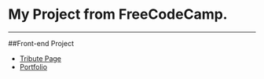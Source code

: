 # My Project from FreeCodeCamp.

---------
##Front-end Project
- [Tribute Page](https://rawgit.com/nonameb3/fcc.project/master/Tribute%20Page/tribute.html)
- [Portfolio](https://rawgit.com/nonameb3/fcc.project/master/Personal%20Portfolio/portfolio.html)
